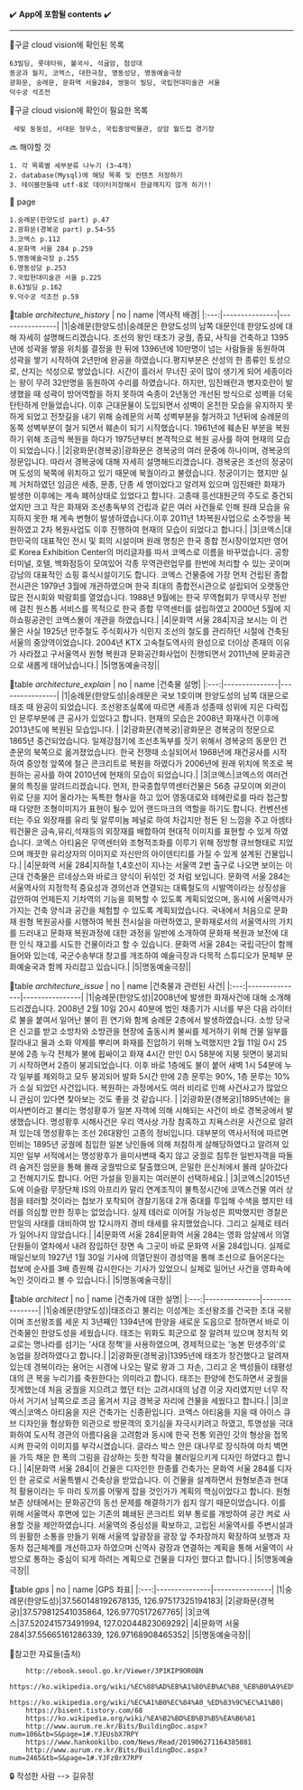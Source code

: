 :heavy_check_mark: **App에 포함될 contents** :heavy_check_mark:


<hr>


:trident:구글 cloud vision에 확인된 목록


    63빌딩, 롯데타워, 불국사, 석굴암, 첨성대
    동궁과 월지, 코엑스, 대한극장, 명동성당, 명동예술극장
    광화문, 숭례문, 문화역 서울284, 쌍둥이 빌딩, 국립현대미술관 서울
    덕수궁 석조전
  
 
:trident:구글 cloud vision에 확인이 필요한 목록


     세빛 둥둥섬, 서대문 형무소, 국립중앙박물관, 상암 월드컵 경기장
   
   
:soon: 해야할 것


    1. 각 목록별 세부분류 나누기 (3~4개)
    2. database(Mysql)에 해당 목록 및 컨텐츠 저장하기
    3. 테이블만들때 utf-8로 데이터저장해서 한글깨지지 않게 하기!!


📖 page


    1.숭례문(한양도성 part) p.47
    2.광화문(경복궁 part) p.54~55
    3.코엑스 p.112
    4.문화역 서울 284 p.259
    5.명동예술극장 p.255
    6.명동성당 p.253
    7.국립현대미술관 서울 p.225
    8.63빌딩 p.162
    9.덕수궁 석조전 p.59


🥕table _architecture_history_
| no | name |역사적 배경|
|:---:|---------------|----------------|
|1|숭례문(한양도성)|숭례문은 한양도성의 남쪽 대문인데 한양도성에 대해 자세히 설명해드리겠습니다. 조선의 왕인 태조가 궁궐, 종묘, 사직을 건축하고 1395년에 성곽을 쌓을 위치를 결정을 한 뒤에 1396년에 10만명이 넘는 사람들을 동원하여 성곽을 쌓기 시작하여 2년만에 완공을 하였습니다.평지부분은 산성의 한 종류인 토성으로, 산지는 석성으로 쌓았습니다. 시간이 흘러서 무너진 곳이 많이 생기게 되어 세종이라는 왕이 무려 32만명을 동원하여 수리를 하였습니다. 하지만, 임진왜란과 병자호란이 발생했을 때 성곽이 방어역할을 하지 못하여 숙종이 2년동안 개선된 방식으로 성벽을 더욱 탄탄하게 만들었습니다. 이후 근대문물이 도입되면서 성벽이 온전한 모습을 유지하지 못하게 되었고 전찻길을 내기 위해 숭례문의 서쪽 성벽부분을 철거하고 1년뒤에 숭례문의 동쪽 성벽부분이 철거 되면서 훼손이 되기 시작했습니다. 1961년에 훼손된 부분을 복원하기 위해 조금씩 복원을 하다가 1975년부터 본격적으로 복원 공사를 하여 현재의 모습이 되었습니다.|
|2|광화문(경복궁)|광화문은 경복궁의 여러 문중에 하나이며, 경복궁의 정문입니다. 따라서 경복궁에 대해 자세히 설명해드리겠습니다. 경복궁은 조선의 정궁이며 도성의 북쪽에 위치하고 있기 때문에 북궐이라고 불렸습니다. 정궁이기는 했지만 실제 거처하였던 임금은 세종, 문종, 단종 세 명이었다고 알려져 있으며 임진왜란 화재가 발생한 이후에는 계속 폐허상태로 있었다고 합니다. 고종때 흥선대원군의 주도로 중건되었지만 크고 작은 화재와 조선총독부의 건립과 같은 여러 사건들로 인해 원래 모습을 유지하지 못한 채 계속 변형이 발생하였습니다.이후 2011년 1차복원사업으로 소주방을 복원하였고 2차 복원사업도 이후 진행하여 현재의 모습이 되었다고 합니다.|
|3|코엑스|대한민국의 대표적인 전시 및 회의 시설이며 원래 명칭은 한국 종합 전시장이었지만 영어로 Korea Exhibition Center의 머리글자를 따서 코엑스로 이름을 바꾸었습니다. 공항터미널, 호텔, 백화점등이 모여있어 각종 무역관련업무를 한번에 처리할 수 있는 곳이며 강남의 대표적인 쇼핑 휴식시설이기도 합니다. 코엑스 건물중에 가장 먼저 건립된 종합전시관은 1979년 3월에 개관하였으며 한국 최대의 종합전시관으로 설립되어 오랫동안 많은 전시회와 박람회를 열었습니다. 1988년 9월에는 한국 무역협회가 무역사무 전반에 걸친 원스톱 서비스를 목적으로 한국 종합 무역센터를 설립하였고 2000년 5월에 지하쇼핑공관인 코엑스몰이 개관을 하였습니다.|
|4|문화역 서울 284|지금 보시는 이 건물은 사실 1925년 만주철도 주식회사가 식민지 조선의 철도를 관리하던 시절에 건축된 서울의 중앙역이었습니다. 2004년 KTX 고속철도역사의 완성으로 더이상 존재의 이유가 사라졌고 구서울역사 원형 복원과 문화공간화사업이 진행되면서 2011년에 문화공관으로 새롭게 태어났습니다.|
|5|명동예술극장||






🥕table _architecture_explain_
| no | name |건축물 설명|
|:---:|---------------|----------------|
|1|숭례문(한양도성)|숭례문은 국보 1호이며 한양도성의 남쪽 대문으로 태조 때 완공이 되었습니다. 조선왕조실록에 따르면 세종과 성종때 성위에 지은 다락집인 문루부분에 큰 공사가 있었다고 합니다. 현재의 모습은 2008년 화재사건 이후에 2013년도에 복원된 모습입니다. |
|2|광화문(경복궁)|광화문은 경복궁의 정문으로 1865년 중건되었습니다. 일제강점기에 조선초독부를 짓기 위해서 경복궁의 동문인 건춘문의 북쪽으로 옮겨졌었습니다. 한국 전쟁때 소실되어서 1968년에 재건공사를 시작하여 중앙청 앞쪽에 철근 콘크리트로 복원을 하였다가 2006년에 원래 위치에 목조로 복원하는 공사를 하여 2010년에 현재의 모습이 되었습니다.|
|3|코엑스|코엑스의 여러건물의 특징을 알려드리겠습니다. 먼저, 한국종합무역센터건물은 56층 규모이며 외관이 위로 단을 지어 올라가는 독특한 형사을 하고 있어 영동대로와 테헤란로를 따라 접근할때 다양한 조형이미지가 표현이 될수 있어 랜드마크의 역할을 하기도 합니다. 컨벤션센터는 주요 외장재를 유리 및 알루미늄 페널로 하여 차갑지만 정돈 된 느낌을 주고 아셈타워건물은 금속,유리,석재등의 외장재를 배합하여 현대적 이미지를 표현할 수 있게 하였습니다. 코엑스 아티움은 무역센터와 조형적조화를 이루기 위해 정방형 큐브형태로 지었으며 깨끗한 유리상자의 이미지로 자신만의 아이덴티티를 가질 수 있게 설계된 건물입니다.|
|4|문화역 서울 284|지하철 1,4호선이 지나는 서울역 2번 출구로 나오면 보이는 이 근대 건축물은 르네상스와 바로크 양식이 뒤섞인 것 처럼 보입니다. 문화역 서울 284는 서울역사의 지정학적 중요성과 경의선과 연결되는 대륙철도의 시발역이라는 상징성을 감안하여 언제든지 기차역의 기능을 회복할 수 있도록 계획되었으며, 동시에 서울역사가 가지는 건축 양식과 공간을 체험할 수 있도록 계획되었습니다. 국내에서 처음으로 문화재 원형 복원공사를 시행하여 복원 전시실을 마련하였고, 문화재로서의 서울역사의 가치를 드러내고 문화재 복원과정에 대한 과정을 일반에 소개하여 문화재 복원과 보전에 대한 인식 재고를 시도한 건물이라고 할 수 있습니다. 문화역 서울 284는 국립극단이 함께 들어와 있는데, 국군수송부대 창고를 개조하여 예술극장과 다목적 스튜디오가 문체부 문화예술국과 함께 자리잡고 있습니다.|
|5|명동예술극장||





🥕table _architecture_issue_
| no | name |건축물과 관련된 사건|
|:---:|---------------|----------------|
|1|숭례문(한양도성)|2008년에 발생한 화재사건에 대해 소개해드리겠습니다. 2008년 2월 10일 20시 40분에 범인 채종기가 시너를 부은 다음 라이터로 불을 붙여서 일어난 불이 흰 연기와 함께 숭례문 2층에서 발생하였습니다. 소방 당국은 신고를 받고 소방차와 소방관을 현장에 출동시켜 불씨를 제거하기 위해 건물 일부를 잘라내고 물과 소화 약제를 뿌리며 화재를 진압하기 위해 노력했지만 2월 11일 0시 25분에 2층 누각 전체가 불에 휩싸이고 화재 4시간 만인 0시 58분에 지붕 뒷면이 붕괴되기 시작하면서 2층이 붕괴되었습니다. 이후 바로 1층에도 불이 붙어 새벽 1시 54분에 누각 일부를 제외하고 모두 붕괴되어 발화 5시간 만에 2층 문루는 90%, 1층 문루는 10%가 소실 되었던 사건입니다. 복원하는 과정에서도 여러 비리로 인해 사건사고가 많았으니 관심이 있다면 찾아보는 것도 좋을 것 같습니다. |
|2|광화문(경복궁)|1895년에는 을미사변이라고 불리는 명성황후가 일본 자객에 의해 시해되는 사건이 바로 경복궁에서 발생했습니다. 명성황후 시해사건은 우리 역사상 가장 참혹하고 치욕스러운 사건으로 알려져 있는데 명성황후는 조선 26대왕인 고종의 정비입니다. 대부분의 역사서적에 따르면 민비는 1895년 궁궐에 침입한 일본 낭인들에 의해 처참하게 살해당하였다고 알려져 있지만 일부 서적에서는 명성왕후가 을미사변때 죽지 않고 궁궐로 침투한 일반자객을 따돌려 숨겨진 암문을 통해 몰래 궁궐밖으로 탈출했으며, 은밀한 은신처에서 몰래 살아갔다고 전해지기도 합니다. 어떤 가설을 믿을지는 여러분이 선택하세요.|
|3|코엑스|2015년도에 이슬람 무장단체 IS의 아프리카 말리 연계조직이 불특정시간에 코엑스건물 여러 상점을 테러할 것이라는 첩보가 포착되어 경찰기동대 2개 중대를 투입해 수색을 했지만 테러를 의심할 만한 징후는 없었습니다. 실제 테러로 이어질 가능성은 희박했지만 경찰은 만일의 사태를 대비하여 밤 12시까지 경비 태세를 유지했었습니다. 그리고 실제로 테러가 일어나지 않았습니다.|
|4|문화역 서울 284|문화역 서울 284는 영화 암살에서 의열단원들이 열차에서 내려 잠입하던 장면 속 그곳이 바로 문화역 서울 284입니다. 실제로 매일신보의 1927년 1월 30일 기사에 의열단원이 경성역을 통해 조선으로 들어온다는 첩보에 순사를 3배 증원해 감시한다는 기사가 있었으니 실제로 일어난 사건을 영화속에 녹인 것이라고 볼 수 있습니다.|
|5|명동예술극장||





🥕table _architect_
| no | name |건축가에 대한 설명|
|:---:|---------------|----------------|
|1|숭례문(한양도성)|태조라고 불리는 이성계는 조선왕조를 건국한 초대 국왕이며 조선왕조를 세운 지 3년째인 1394년에 한양을 새로운 도읍으로 정하면서 바로 이 건축물인 한양도성을 세웠습니다. 태조는 위화도 회군으로 잘 알려져 있으며 정치적 외교로는 명나라를 섬기는 '사대 정책'을 사용하였으며, 경제적으로는 '농본 민생주의'로 농업을 장려하였다고 합니다.|
|2|광화문(경복궁)|1395년에 태조가 창건했다고 알려져 있는데 경복이라는 용어는 시경에 나오는 말로 왕과 그 자손, 그리고 온 백성들이 태평성대의 큰 복을 누리기를 축원한다는 의미라고 합니다. 태조는 한양에 천도하면서 궁궐을 짓게했는데 처음 궁궐을 지으려고 했던 터는 고려시대의 남경 이궁 자리였지만 너무 작아서 거기서 남쪽으로 조금 옮겨서 지금 경복궁 자리에 건물을 세웠다고 합니다.|
|3|코엑스|코엑스 아티움을 지은 건축가는 신종환입니다. 코엑스 아티움을 지을 때 아이스 큐브 디자인을 형상화한 외관으로 방문객의 호기심을 자극시키려고 하였고, 투명성을 극대화하여 도시적 경관의 아름다움을 고려함과 동시에 한국 전통 외관인 갓의 형상을 접목시켜 한국의 이미지를 부각시켰습니다. 글라스 박스 안은 대나무로 장식하여 마치 벽면을 가득 채운 한 폭의 그림을 감상하는 듯한 착각을 불러일으키게 디자인 하였다고 합니다.|
|4|문화역 서울 284|이 건물은 디자인한 한종률 건축가는 문화역 서울 284를 디자인 한 공로로 서울특별시 건축상을 받았습니다. 이 건물을 설계하면서 원형보존과 현대적 활용이라는 두 마리 토끼를 어떻게 잡을 것인가가 계획의 핵심이었다고 합니다. 원형보존 상태에서는 문화공간의 동선 문제를 해결하기가 쉽지 않기 때문이었습니다. 이를 위해 서울역사 후면에 있는 기존의 폐쇄된 콘크리트 외부 통로를 개방하여 공간 켜로 사용할 것을 제안하였습니다. 서울역의 중심성을 확보하고, 고립된 서울역사를 주변시설과의 원활한 소통을 만들기 위해 서울역 앞광장을 광장 앞 주차장까지 확장하여 보행과 자동차 접근체계를 개선하고자 하였으며 신역사 광장과 연결하는 계획을 통해 서울역이 사방으로 통하는 중심이 되게 하려는 계획으로 건물을 디자인 했다고 합니다.|
|5|명동예술극장||



🥕table _gps_
| no | name |GPS 좌표|
|:---:|---------------|----------------|
|1|숭례문(한양도성)|37.560148192678135, 126.97517325194183|
|2|광화문(경복궁)|37.579812541035864, 126.9770517267765|
|3|코엑스|37.520241573491994, 127.02044823069292|
|4|문화역 서울 284|37.55665161286339, 126.97168908465352|
|5|명동예술극장||



📙참고한 자료들(출처)
        
        http://ebook.seoul.go.kr/Viewer/3P1KIP9OR0BN
        https://ko.wikipedia.org/wiki/%EC%88%AD%EB%A1%80%EB%AC%B8_%EB%B0%A9%ED%99%94_%EC%82%AC%EA%B1%B4,
        https://ko.wikipedia.org/wiki/%EC%A1%B0%EC%84%A0_%ED%83%9C%EC%A1%B0|
        https://bisent.tistory.com/68
        https://ko.wikipedia.org/wiki/%EA%B2%BD%EB%B3%B5%EA%B6%81
        http://www.aurum.re.kr/Bits/BuildingDoc.aspx?num=106&tb=S&page=1#.YJEUsbX7RPY
        https://www.hankookilbo.com/News/Read/201906271164385081
        http://www.aurum.re.kr/Bits/BuildingDoc.aspx?num=2465&tb=S&page=1#.YJFzBrX7RPY

:lock: 작성한 사람 --> 길유정
